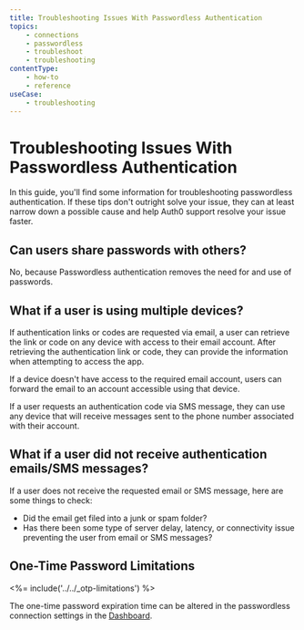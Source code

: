```yaml
---
title: Troubleshooting Issues With Passwordless Authentication
topics:
    - connections
    - passwordless
    - troubleshoot
    - troubleshooting
contentType:
    - how-to
    - reference
useCase: 
    - troubleshooting
---
```


# Troubleshooting Issues With Passwordless Authentication

In this guide, you'll find some information for troubleshooting passwordless authentication. If these tips don't outright solve your issue, they can at least narrow down a possible cause and help Auth0 support resolve your issue faster.

## Can users share passwords with others?

No, because Passwordless authentication removes the need for and use of passwords.

## What if a user is using multiple devices?

If authentication links or codes are requested via email, a user can retrieve the link or code on any device with access to their email account. After retrieving the authentication link or code, they can provide the information when attempting to access the app.

If a device doesn't have access to the required email account, users can forward the email to an account accessible using that device.

If a user requests an authentication code via SMS message, they can use any device that will receive messages sent to the phone number associated with their account.

## What if a user did not receive authentication emails/SMS messages?

If a user does not receive the requested email or SMS message, here are some things to check:

* Did the email get filed into a junk or spam folder?
* Has there been some type of server delay, latency, or connectivity issue preventing the user from email or SMS messages?

## One-Time Password Limitations

<%= include('../../_otp-limitations') %>

The one-time password expiration time can be altered in the passwordless connection settings in the [Dashboard](${manage_url}/#/connections/passwordless).
